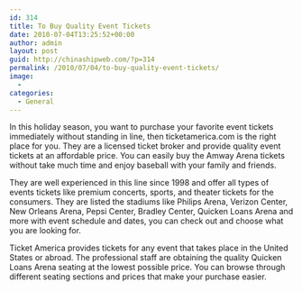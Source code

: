 ```yaml
---
id: 314
title: To Buy Quality Event Tickets
date: 2010-07-04T13:25:52+00:00
author: admin
layout: post
guid: http://chinashipweb.com/?p=314
permalink: /2010/07/04/to-buy-quality-event-tickets/
image:
  - 
categories:
  - General
---
```

In this holiday season, you want to purchase your favorite event tickets immediately without standing in line, then ticketamerica.com is the right place for you. They are a licensed ticket broker and provide quality event tickets at an affordable price. You can easily buy the Amway Arena tickets without take much time and enjoy baseball with your family and friends.

They are well experienced in this line since 1998 and offer all types of events tickets like premium concerts, sports, and theater tickets for the consumers. They are listed the stadiums like Philips Arena, Verizon Center, New Orleans Arena, Pepsi Center, Bradley Center, Quicken Loans Arena and more with event schedule and dates, you can check out and choose what you are looking for.

Ticket America provides tickets for any event that takes place in the United States or abroad. The professional staff are obtaining the quality Quicken Loans Arena seating at the lowest possible price. You can browse through different seating sections and prices that make your purchase easier.